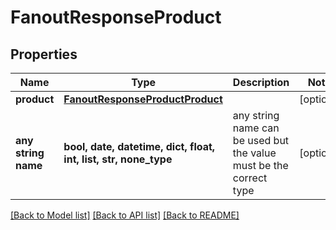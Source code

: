 # FanoutResponseProduct


## Properties
Name | Type | Description | Notes
------------ | ------------- | ------------- | -------------
**product** | [**FanoutResponseProductProduct**](FanoutResponseProductProduct.md) |  | [optional] 
**any string name** | **bool, date, datetime, dict, float, int, list, str, none_type** | any string name can be used but the value must be the correct type | [optional]

[[Back to Model list]](../README.md#documentation-for-models) [[Back to API list]](../README.md#documentation-for-api-endpoints) [[Back to README]](../README.md)



